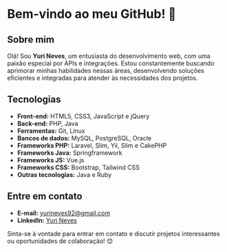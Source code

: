 # Bem-vindo ao meu GitHub! 👋

## Sobre mim
Olá! Sou **Yuri Neves**, um entusiasta do desenvolvimento web, com uma paixão especial por APIs e integrações. Estou constantemente buscando aprimorar minhas habilidades nessas áreas, desenvolvendo soluções eficientes e integradas para atender às necessidades dos projetos.

## Tecnologias
- **Front-end:** HTML5, CSS3, JavaScript e jQuery
- **Back-end:** PHP, Java
- **Ferramentas:** Git, Linux
- **Bancos de dados:** MySQL, PostgreSQL, Oracle
- **Frameworks PHP:** Laravel, Slim, Yii, Slim e CakePHP
- **Frameworks Java:** Springframework
- **Frameworks JS:** Vue.js
- **Frameworks CSS:** Bootstrap, Tailwind CSS
- **Outras tecnologias:** Java e Ruby

## Entre em contato
- **E-mail:** [yurineves92@gmail.com](mailto:yurineves92@gmail.com)
- **LinkedIn:** [Yuri Neves](https://www.linkedin.com/in/yuri-neves-555b44aa/)

Sinta-se à vontade para entrar em contato e discutir projetos interessantes ou oportunidades de colaboração! 😊
